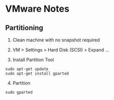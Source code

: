 # VMware Notes

## Partitioning
1. Clean machine with no snapshot required

2. VM > Settings > Hard Disk (SCSI) > Expand ...

3. Install Partition Tool

```
sudo apt-get update
sudo apt-get install gparted
```

4. Partition
```
sudo gparted
```
